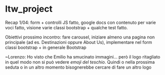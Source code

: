 # ltw_project
Recap 1/04: form + controlli JS fatto, google docs con contenuto per varie voci fatto, visione varie classi bootstrap + qualche test fatto.

Obiettivi prossimo incontro: fare carousel, iniziare almeno una pagina non principale (ad es. Destinazioni oppure About Us), implementare nel form classi bootstrap + in generale Bootstrap

~Lorenzo: Ho visto che Emilio ha smucinato immagini... però il logo ritagliato in quel modo non si può vedere *emoji del teschio*. Quindi o nella prossima seduta o in un altro momento bisognerebbe cercare di fare un altro logo
